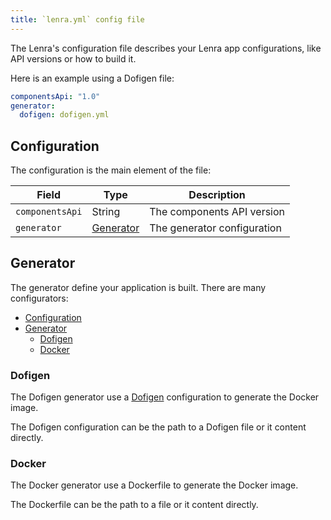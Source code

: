 ```yaml
---
title: `lenra.yml` config file
---
```


The Lenra's configuration file describes your Lenra app configurations, like API versions or how to build it.

Here is an example using a Dofigen file:

```yaml
componentsApi: "1.0"
generator:
  dofigen: dofigen.yml
```

## Configuration

The configuration is the main element of the file:

| Field           | Type                    | Description                 |
| --------------- | ----------------------- | --------------------------- |
| `componentsApi` | String                  | The components API version  |
| `generator`     | [Generator](#generator) | The generator configuration |

## Generator

The generator define your application is built. There are many configurators:

- [Configuration](#configuration)
- [Generator](#generator)
  - [Dofigen](#dofigen)
  - [Docker](#docker)

### Dofigen

The Dofigen generator use a [Dofigen](https://github.com/lenra-io/dofigen) configuration to generate the Docker image.

The Dofigen configuration can be the path to a Dofigen file or it content directly.

### Docker

The Docker generator use a Dockerfile to generate the Docker image.

The Dockerfile can be the path to a file or it content directly.